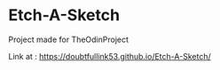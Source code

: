 # Etch-A-Sketch
Project made for TheOdinProject

Link at : https://doubtfullink53.github.io/Etch-A-Sketch/